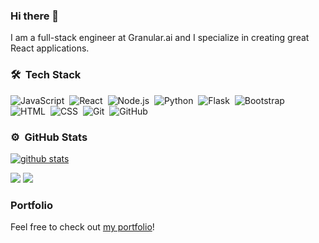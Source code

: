 ### Hi there 👋

I am a full-stack engineer at Granular.ai and I specialize in creating great React applications.

### 🛠 &nbsp;Tech Stack


![JavaScript](https://img.shields.io/badge/-JavaScript-05122A?style=flat&logo=javascript)&nbsp;
![React](https://img.shields.io/badge/-React-05122A?style=flat&logo=react)&nbsp;
![Node.js](https://img.shields.io/badge/-Node.js-05122A?style=flat&logo=node.js)&nbsp;
![Python](https://img.shields.io/badge/-Python-05122A?style=flat&logo=python)&nbsp;
![Flask](https://img.shields.io/badge/-Flask-05122A?style=flat&logo=flask)&nbsp;
![Bootstrap](https://img.shields.io/badge/-Bootstrap-05122A?style=flat&logo=bootstrap&logoColor=563D7C)\
![HTML](https://img.shields.io/badge/-HTML-05122A?style=flat&logo=HTML5)&nbsp;
![CSS](https://img.shields.io/badge/-CSS-05122A?style=flat&logo=CSS3&logoColor=1572B6)&nbsp;
![Git](https://img.shields.io/badge/-Git-05122A?style=flat&logo=git)&nbsp;
![GitHub](https://img.shields.io/badge/-GitHub-05122A?style=flat&logo=github)&nbsp;

### ⚙️ &nbsp;GitHub Stats

[![github stats](https://github-readme-stats.vercel.app/api?username=communitybicycle&count_private=true&theme=github_dark&icon_color=ec362f&show_icons=true)](https://github.com/communitybicycle)
<div>
  <img src="https://github-readme-stats-eight-theta.vercel.app/api?username=communitybicycle&show_icons=true&theme=dracula&include_all_commits=true&count_private=true"/>
  <img src="https://github-readme-stats-eight-theta.vercel.app/api/top-langs/?username=communitybicycle&layout=compact&langs_count=8&theme=dracula"/>
</div>

### Portfolio

Feel free to check out [my portfolio](https://halshin.com)!

<!--
**communitybicycle/communitybicycle** is a ✨ _special_ ✨ repository because its `README.md` (this file) appears on your GitHub profile.

Here are some ideas to get you started:

- 🔭 I’m currently working on ...
- 🌱 I’m currently learning ...
- 👯 I’m looking to collaborate on ...
- 🤔 I’m looking for help with ...
- 💬 Ask me about ...
- 📫 How to reach me: ...
- 😄 Pronouns: ...
- ⚡ Fun fact: ...
-->

